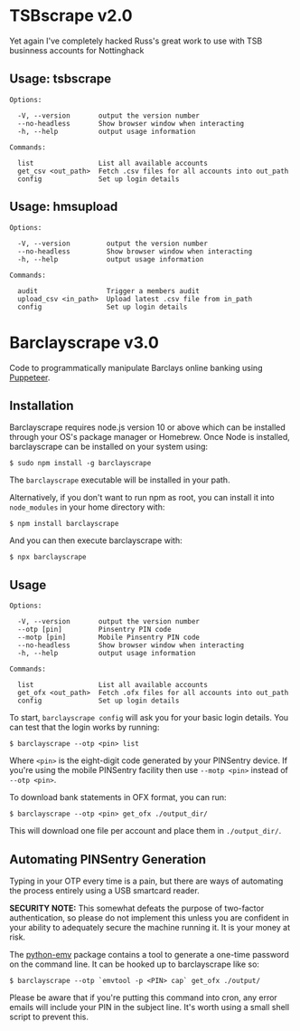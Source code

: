 TSBscrape v2.0
==============
Yet again I've completely hacked Russ's great work to use with TSB businness accounts for Nottinghack


Usage: tsbscrape 
----------------
```
Options:

  -V, --version       output the version number
  --no-headless       Show browser window when interacting
  -h, --help          output usage information

Commands:

  list                List all available accounts
  get_csv <out_path>  Fetch .csv files for all accounts into out_path
  config              Set up login details
```

Usage: hmsupload
-----------------
```
Options:

  -V, --version         output the version number
  --no-headless         Show browser window when interacting
  -h, --help            output usage information

Commands:

  audit                 Trigger a members audit
  upload_csv <in_path>  Upload latest .csv file from in_path
  config                Set up login details
```

Barclayscrape v3.0
==================
Code to programmatically manipulate Barclays online banking using
[Puppeteer](https://github.com/GoogleChrome/puppeteer).

Installation
------------

Barclayscrape requires node.js version 10 or above which can be
installed through your OS's package manager or Homebrew. Once Node
is installed, barclayscrape can be installed on your system using:

    $ sudo npm install -g barclayscrape

The `barclayscrape` executable will be installed in your path.

Alternatively, if you don't want to run npm as root, you can install
it into `node_modules` in your home directory with:

    $ npm install barclayscrape

And you can then execute barclayscrape with:

    $ npx barclayscrape

Usage
-----
```
Options:

  -V, --version       output the version number
  --otp [pin]         Pinsentry PIN code
  --motp [pin]        Mobile Pinsentry PIN code
  --no-headless       Show browser window when interacting
  -h, --help          output usage information

Commands:

  list                List all available accounts
  get_ofx <out_path>  Fetch .ofx files for all accounts into out_path
  config              Set up login details
```

To start, `barclayscrape config` will ask you for your basic login
details. You can test that the login works by running:

    $ barclayscrape --otp <pin> list

Where `<pin>` is the eight-digit code generated by your PINSentry device.
If you're using the mobile PINSentry facility then use `--motp <pin>`
instead of `--otp <pin>`.

To download bank statements in OFX format, you can run:

    $ barclayscrape --otp <pin> get_ofx ./output_dir/

This will download one file per account and place them in `./output_dir/`.

Automating PINSentry Generation
-------------------------------

Typing in your OTP every time is a pain, but there are ways of
automating the process entirely using a USB smartcard reader.

**SECURITY NOTE:** This somewhat defeats the purpose of two-factor
authentication, so please do not implement this unless you are confident
in your ability to adequately secure the machine running it. It is your
money at risk.

The [python-emv](https://github.com/russss/python-emv) package contains
a tool to generate a one-time password on the command line. It can be
hooked up to barclayscrape like so:

    $ barclayscrape --otp `emvtool -p <PIN> cap` get_ofx ./output/

Please be aware that if you're putting this command into cron, any error
emails will include your PIN in the subject line. It's worth using a small
shell script to prevent this.
